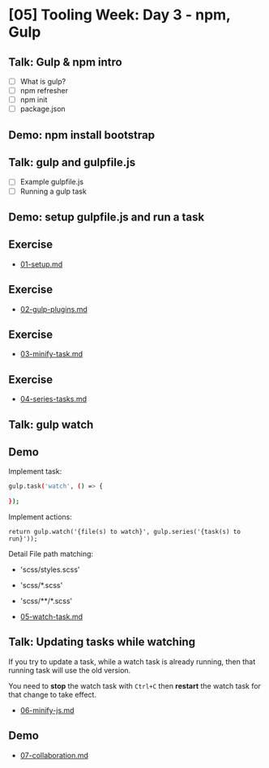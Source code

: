 # [05] Tooling Week: Day 3 - npm, Gulp


## Talk: Gulp & npm intro
- [ ] What is gulp?
- [ ] npm refresher
- [ ] npm init
- [ ] package.json

## Demo: npm install bootstrap

## Talk: gulp and gulpfile.js

- [ ] Example gulpfile.js
- [ ] Running a gulp task

## Demo: setup gulpfile.js and run a task

## Exercise
- [01-setup.md](../challenges/03/01-setup.md)

## Exercise
- [02-gulp-plugins.md](../challenges/03/02-gulp-plugins.md)

## Exercise
- [03-minify-task.md](../challenges/03/03-minify-task.md)

## Exercise
- [04-series-tasks.md](../challenges/03/04-series-tasks.md)

## Talk: gulp watch

## Demo

Implement task:

```bash
gulp.task('watch', () => {
	
});
```

Implement actions:

```
return gulp.watch('{file(s) to watch}', gulp.series('{task(s) to run}'));
```

Detail File path matching:
- 'scss/styles.scss'
- 'scss/*.scss'
- 'scss/**/*.scss'

- [05-watch-task.md](../challenges/03/05-watch-task.md)

## Talk: Updating tasks while watching

If you try to update a task, while a watch task is already running, then that running task will use the old version.

You need to **stop** the watch task with `Ctrl+C` then **restart** the watch task for that change to take effect.

- [06-minify-js.md](../challenges/03/06-minify-js.md)

## Demo



- [07-collaboration.md](../challenges/03/07-collaboration.md)